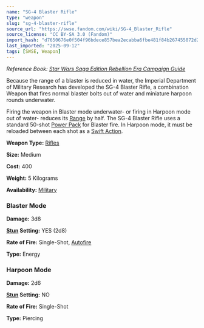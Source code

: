 ```yaml
---
name: "SG-4 Blaster Rifle"
type: "weapon"
slug: "sg-4-blaster-rifle"
source_url: "https://swse.fandom.com/wiki/SG-4_Blaster_Rifle"
source_license: "CC BY-SA 3.0 (Fandom)"
import_hash: "d7650676e0f504f96bdece857bea2ecabba6fbe481f84b267455072d2133a1d7"
last_imported: "2025-09-12"
tags: [SWSE, Weapon]
---
```

*Reference Book: [Star Wars Saga Edition Rebellion Era Campaign Guide](https://swse.fandom.com/wiki/Star_Wars_Saga_Edition_Rebellion_Era_Campaign_Guide)*

Because the range of a blaster is reduced in water, the Imperial Department of Military Research has developed the SG-4 Blaster Rifle, a combination Weapon that fires normal blaster bolts out of water and miniature harpoon rounds underwater.

Firing the weapon in Blaster mode underwater- or firing in Harpoon mode out of water- reduces its [Range](https://swse.fandom.com/wiki/Range) by half. The SG-4 Blaster Rifle uses a standard 50-shot [Power Pack](https://swse.fandom.com/wiki/Power_Pack) for Blaster fire. In Harpoon mode, it must be reloaded between each shot as a [Swift Action](https://swse.fandom.com/wiki/Swift_Action).

**Weapon Type:** [Rifles](https://swse.fandom.com/wiki/Rifles)

**Size:** Medium

**Cost:** 400

**Weight:** 5 Kilograms

**Availability:** [Military](https://swse.fandom.com/wiki/Military)

### Blaster Mode
**Damage:** 3d8

**[Stun](https://swse.fandom.com/wiki/Stun) Setting:** YES (2d8)

**Rate of Fire:** Single-Shot, [Autofire](https://swse.fandom.com/wiki/Autofire)

**Type:** Energy

### Harpoon Mode
**Damage:** 2d6

**[Stun](https://swse.fandom.com/wiki/Stun) Setting:** NO

**Rate of Fire:** Single-Shot

**Type:** Piercing